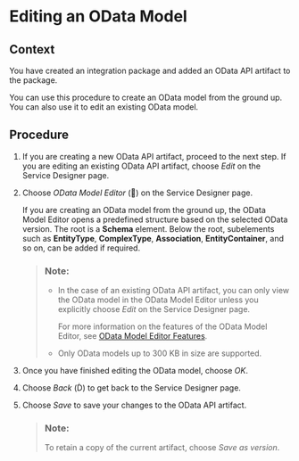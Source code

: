 <!-- loio478632d30d9e4082b62f39c7dc29eeec -->

<link rel="stylesheet" type="text/css" href="../css/sap-icons.css"/>

# Editing an OData Model



## Context

You have created an integration package and added an OData API artifact to the package.

You can use this procedure to create an OData model from the ground up. You can also use it to edit an existing OData model.



## Procedure

1.  If you are creating a new OData API artifact, proceed to the next step. If you are editing an existing OData API artifact, choose *Edit* on the Service Designer page.

2.  Choose *OData Model Editor* \(<span class="SAP-icons-V5"></span>\) on the Service Designer page.

    If you are creating an OData model from the ground up, the OData Model Editor opens a predefined structure based on the selected OData version. The root is a **Schema** element. Below the root, subelements such as **EntityType**, **ComplexType**, **Association**, **EntityContainer**, and so on, can be added if required.

    > ### Note:  
    > -   In the case of an existing OData API artifact, you can only view the OData model in the OData Model Editor unless you explicitly choose *Edit* on the Service Designer page.
    > 
    >     For more information on the features of the OData Model Editor, see [OData Model Editor Features](odata-model-editor-features-7d298e2.md).
    > 
    > 
    > -   Only OData models up to 300 KB in size are supported.

3.  Once you have finished editing the OData model, choose *OK*.

4.  Choose *Back* \(<span class="SAP-icons-V5"></span>\) to get back to the Service Designer page.

5.  Choose *Save* to save your changes to the OData API artifact.

    > ### Note:  
    > To retain a copy of the current artifact, choose *Save as version*.


